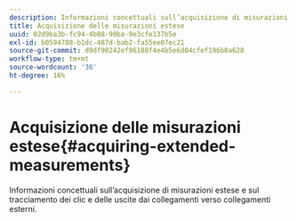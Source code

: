 ```yaml
---
description: Informazioni concettuali sull’acquisizione di misurazioni estese e sul tracciamento dei clic e delle uscite dai collegamenti verso collegamenti esterni.
title: Acquisizione delle misurazioni estese
uuid: 02d9ba3b-fc94-4b08-90ba-9e3cfe137b5e
exl-id: b0594788-b1dc-487d-bab2-fa55ee07ec21
source-git-commit: d9df90242ef96188f4e4b5e6d04cfef196b0a628
workflow-type: tm+mt
source-wordcount: '36'
ht-degree: 16%

---
```


# Acquisizione delle misurazioni estese{#acquiring-extended-measurements}

Informazioni concettuali sull’acquisizione di misurazioni estese e sul tracciamento dei clic e delle uscite dai collegamenti verso collegamenti esterni.
